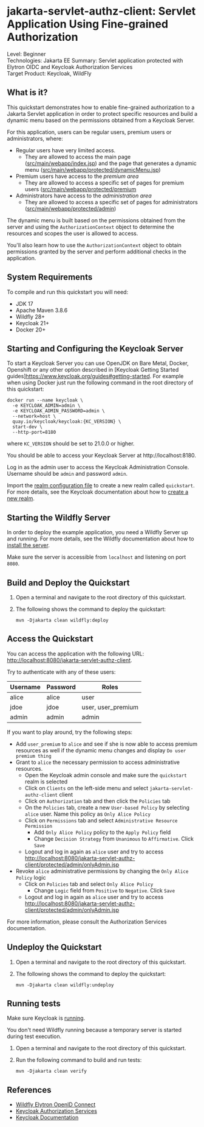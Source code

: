 jakarta-servlet-authz-client: Servlet Application Using Fine-grained Authorization
================================================

Level: Beginner  
Technologies: Jakarta EE
Summary: Servlet application protected with Elytron OIDC and Keycloak Authorization Services  
Target Product: <span>Keycloak</span>, <span>WildFly</span>

What is it?
-----------

This quickstart demonstrates how to enable fine-grained authorization to a Jakarta Servlet application in order to protect
specific resources and build a dynamic menu based on the permissions obtained from a <span>Keycloak</span> Server.

For this application, users can be regular users, premium users or administrators, where:

* Regular users have very limited access.
    * They are allowed to access the main page ([src/main/webapp/index.jsp](src/main/webapp/index.jsp)) and the page that generates a dynamic menu ([src/main/webapp/protected/dynamicMenu.jsp](src/main/webapp/protected/dynamicMenu.jsp))
* Premium users have access to the *premium area*
    * They are allowed to access a specific set of pages for premium users ([src/main/webapp/protected/premium](src/main/webapp/protected/premium)
* Administrators have access to the *administration area*
    * They are allowed to access a specific set of pages for administrators ([src/main/webapp/protected/admin](src/main/webapp/protected/admin))

The dynamic menu is built based on the permissions obtained from the server and using the `AuthorizationContext` object to
determine the resources and scopes the user is allowed to access.

You'll also learn how to use the `AuthorizationContext` object to obtain permissions granted by the server and perform additional checks in the application.

System Requirements
-------------------

To compile and run this quickstart you will need:

* JDK 17
* Apache Maven 3.8.6
* Wildfly 28+
* Keycloak 21+
* Docker 20+

Starting and Configuring the Keycloak Server
-------------------

To start a Keycloak Server you can use OpenJDK on Bare Metal, Docker, Openshift or any other option described in [Keycloak Getting Started guides]https://www.keycloak.org/guides#getting-started. For example when using Docker just run the following command in the root directory of this quickstart:

```shell
docker run --name keycloak \
  -e KEYCLOAK_ADMIN=admin \
  -e KEYCLOAK_ADMIN_PASSWORD=admin \
  --network=host \
  quay.io/keycloak/keycloak:{KC_VERSION} \
  start-dev \
  --http-port=8180
```

where `KC_VERSION` should be set to 21.0.0 or higher.

You should be able to access your Keycloak Server at http://localhost:8180.

Log in as the admin user to access the Keycloak Administration Console. Username should be `admin` and password `admin`.

Import the [realm configuration file](config/realm-import.json) to create a new realm called `quickstart`.
For more details, see the Keycloak documentation about how to [create a new realm](https://www.keycloak.org/docs/latest/server_admin/index.html#_create-realm).

Starting the Wildfly Server
-------------------

In order to deploy the example application, you need a Wildfly Server up and running. For more details, see the Wildfly documentation about how to [install the server](https://docs.wildfly.org/).

Make sure the server is accessible from `localhost` and listening on port `8080`. 

Build and Deploy the Quickstart
-------------------------------

1. Open a terminal and navigate to the root directory of this quickstart.

2. The following shows the command to deploy the quickstart:

   ````
   mvn -Djakarta clean wildfly:deploy
   ````

Access the Quickstart
----------------------

You can access the application with the following URL: <http://localhost:8080/jakarta-servlet-authz-client>.

Try to authenticate with any of these users:

| Username | Password | Roles              |
|----------|----------|--------------------|
| alice    | alice    | user               |
| jdoe     | jdoe     | user, user_premium |
| admin    | admin    | admin              |

If you want to play around, try the following steps:

* Add `user_premium` to `alice` and see if she is now able to access premium resources as well if the dynamic menu changes and display `Do user premium thing`
* Grant to `alice` the necessary permission to access administrative resources.
    * Open the <span>Keycloak</span> admin console and make sure the `quickstart` realm is selected
    * Click on `Clients` on the left-side menu and select `jakarta-servlet-authz-client` client
    * Click on `Authorization` tab and then click the `Policies` tab
    * On the `Policies` tab, create a new `User-based Policy` by selecting `alice` user. Name this policy as `Only Alice Policy`
    * Click on `Permissions` tab and select `Administrative Resource Permission`
        * Add `Only Alice Policy` policy to the `Apply Policy` field
        * Change `Decision Strategy` from `Unanimous` to `Affirmative`. Click `Save`
    * Logout and log in again as `alice` user and try to access <http://localhost:8080/jakarta-servlet-authz-client/protected/admin/onlyAdmin.jsp>
* Revoke `alice` administrative permissions by changing the `Only Alice Policy` logic
    * Click on `Policies` tab and select `Only Alice Policy`
        * Change `Logic` field from `Positive` to `Negative`. Click `Save`
    * Logout and log in again as `alice` user and try to access <http://localhost:8080/jakarta-servlet-authz-client/protected/admin/onlyAdmin.jsp>

For more information, please consult the Authorization Services documentation.

Undeploy the Quickstart
--------------------

1. Open a terminal and navigate to the root directory of this quickstart.

2. The following shows the command to deploy the quickstart:

   ````
   mvn -Djakarta clean wildfly:undeploy
   ````

Running tests
--------------------

Make sure Keycloak is [running](#starting-and-configuring-the-keycloak-server).

You don't need Wildfly running because a temporary server is started during test execution.

1. Open a terminal and navigate to the root directory of this quickstart.

2. Run the following command to build and run tests:

   ````
   mvn -Djakarta clean verify
   ````

References
--------------------

* [Wildfly Elytron OpenID Connect](https://docs.wildfly.org/28/Admin_Guide.html#Elytron_OIDC_Client)
* [Keycloak Authorization Services](https://www.keycloak.org/docs/latest/authorization_services/)
* [Keycloak Documentation](https://www.keycloak.org/documentation)
